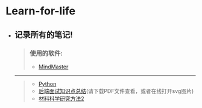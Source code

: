 # Learn-for-life

- ## 记录所有的笔记!
  >### 使用的软件:   
  >- [MindMaster](https://www.edrawsoft.com/mindmaster/)   

  ---

  >- [Python](https://github.com/AYiXi/Learn-for-life/tree/master/Python)
  >  - [后端面试知识点总结](https://github.com/AYiXi/Learn-for-life/tree/master/Python/Python%20Interview(Backend))(请下载PDF文件查看，或者在线打开svg图片)
  >- [材料科学研究方法2](https://github.com/AYiXi/Learn-for-life/tree/master/%E6%9D%90%E6%96%99%E7%A7%91%E5%AD%A6%E7%A0%94%E7%A9%B6%E6%96%B9%E6%B3%952)



